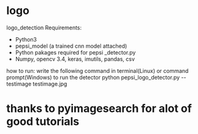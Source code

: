 # logo
logo_detection
Requirements:
- Python3
- pepsi_model (a trained cnn model attached)
- Python pakages required for pepsi _detector.py
- Numpy, opencv 3.4, keras, imutils, pandas, csv

how to run:
write the following command in terminal(Linux) or command prompt(Windows) to run the detector
python pepsi_logo_detector.py --testimage testimage.jpg
# thanks to pyimagesearch for alot of good tutorials
